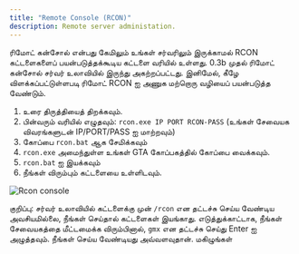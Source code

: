 ```yaml
---
title: "Remote Console (RCON)"
description: Remote server administation.
---
```


ரிமோட் கன்சோல் என்பது கேமிலும் உங்கள் சர்வரிலும் இருக்காமல் RCON கட்டளைகளைப் பயன்படுத்தக்கூடிய கட்டளை வரியில் உள்ளது. 0.3b முதல் ரிமோட் கன்சோல் சர்வர் உலாவியில் இருந்து அகற்றப்பட்டது. இனிமேல், கீழே விளக்கப்பட்டுள்ளபடி ரிமோட் RCON ஐ அணுக மற்றொரு வழியைப் பயன்படுத்த வேண்டும்.

1. உரை திருத்தியைத் திறக்கவும்.
2. பின்வரும் வரியில் எழுதவும்: `rcon.exe IP PORT RCON-PASS` (உங்கள் சேவையக விவரங்களுடன் IP/PORT/PASS ஐ மாற்றவும்)
3. கோப்பை `rcon.bat` ஆக சேமிக்கவும்
4. `rcon.exe` அமைந்துள்ள உங்கள் GTA கோப்பகத்தில் கோப்பை வைக்கவும்.
5. `rcon.bat` ஐ இயக்கவும்
6. நீங்கள் விரும்பும் கட்டளையை உள்ளிடவும்.

![Rcon console](https://assets.open.mp/assets/images/server/rcon.jpg)

குறிப்பு: சர்வர் உலாவியில் கட்டளைக்கு முன் `/rcon` என தட்டச்சு செய்ய வேண்டிய அவசியமில்லை, நீங்கள் செய்தால் கட்டளைகள் இயங்காது. எடுத்துக்காட்டாக, நீங்கள் சேவையகத்தை மீட்டமைக்க விரும்பினால், `gmx` என தட்டச்சு செய்து Enter ஐ அழுத்தவும். நீங்கள் செய்ய வேண்டியது அவ்வளவுதான். மகிழுங்கள்
